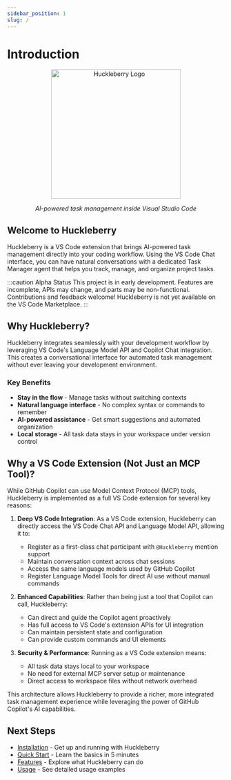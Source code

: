 ```yaml
---
sidebar_position: 1
slug: /
---
```


# Introduction

<div align="center">
  <img src="/img/huckleberry-logo-with-name.svg" alt="Huckleberry Logo" width="300" />
  
  <p><em>AI-powered task management inside Visual Studio Code</em></p>
</div>

## Welcome to Huckleberry

Huckleberry is a VS Code extension that brings AI-powered task management directly into your coding workflow. Using the VS Code Chat interface, you can have natural conversations with a dedicated Task Manager agent that helps you track, manage, and organize project tasks.

:::caution Alpha Status
This project is in early development. Features are incomplete, APIs may change, and parts may be non-functional. Contributions and feedback welcome! Huckleberry is not yet available on the VS Code Marketplace.
:::

## Why Huckleberry?

Huckleberry integrates seamlessly with your development workflow by leveraging VS Code's Language Model API and Copilot Chat integration. This creates a conversational interface for automated task management without ever leaving your development environment.

### Key Benefits

- **Stay in the flow** - Manage tasks without switching contexts
- **Natural language interface** - No complex syntax or commands to remember
- **AI-powered assistance** - Get smart suggestions and automated organization
- **Local storage** - All task data stays in your workspace under version control

## Why a VS Code Extension (Not Just an MCP Tool)?

While GitHub Copilot can use Model Context Protocol (MCP) tools, Huckleberry is implemented as a full VS Code extension for several key reasons:

1. **Deep VS Code Integration**: As a VS Code extension, Huckleberry can directly access the VS Code Chat API and Language Model API, allowing it to:
   - Register as a first-class chat participant with `@Huckleberry` mention support
   - Maintain conversation context across chat sessions
   - Access the same language models used by GitHub Copilot
   - Register Language Model Tools for direct AI use without manual commands

2. **Enhanced Capabilities**: Rather than being just a tool that Copilot can call, Huckleberry:
   - Can direct and guide the Copilot agent proactively
   - Has full access to VS Code's extension APIs for UI integration
   - Can maintain persistent state and configuration
   - Can provide custom commands and UI elements

3. **Security & Performance**: Running as a VS Code extension means:
   - All task data stays local to your workspace
   - No need for external MCP server setup or maintenance
   - Direct access to workspace files without network overhead

This architecture allows Huckleberry to provide a richer, more integrated task management experience while leveraging the power of GitHub Copilot's AI capabilities.

## Next Steps

- [Installation](./installation.md) - Get up and running with Huckleberry
- [Quick Start](./quick-start.md) - Learn the basics in 5 minutes
- [Features](./features.md) - Explore what Huckleberry can do
- [Usage](./usage.md) - See detailed usage examples
